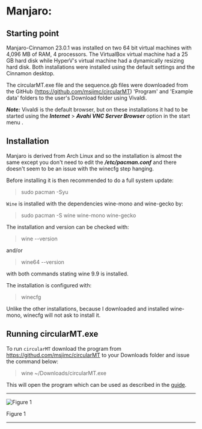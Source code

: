 # Manjaro:

## Starting point
Manjaro-Cinnamon 23.0.1 was installed on two 64 bit virtual machines with 4,096 MB of RAM, 4 processors. The VirtualBox virtual machine had a 25 GB hard disk while HyperV's virtual machine had a dynamically resizing hard disk. Both installations were installed using the default settings and the Cinnamon desktop.

The circularMT.exe file and the sequence.gb files were downloaded from the GitHub (https://github.com/msjimc/circularMT) 'Program' and 'Example data' folders to the user's Download folder using Vivaldi.

***Note:*** Vivaldi is the default browser, but on these installations it had to be started using the ***Internet*** > ***Avahi VNC Server Browser*** option in the start menu .

## Installation

Manjaro is derived from Arch Linux and so the installation is almost the same except you don't need to edit the ***/etc/pacman.conf*** and there doesn't seem to be an issue with the winecfg step hanging.

Before installing it is then recommended to do a full system update:

> sudo pacman -Syu

```Wine``` is installed with the dependencies wine-mono and wine-gecko by:

> sudo pacman -S wine wine-mono wine-gecko

The installation and version can be checked with:
 
> wine --version

and/or 

> wine64 --version

with both commands stating wine 9.9 is installed.

The installation is configured with:

> winecfg

Unlike the other installations, because I downloaded and installed wine-mono, winecfg will not ask to install it.

## Running circularMT.exe

 To run ```circularMT``` download the program from https://githud.com/msjimc/circularMT to your Downloads folder and issue the command below:

> wine ~/Downloads/circularMT.exe 

This will open the program which can be used as described in the [guide]( https://github.com/msjimc/circularMT/tree/master/Guide/README.md).

<hr />

![Figure 1](images/manjaro-cinnamon_figure1.jpg)

Figure 1

<hr />
